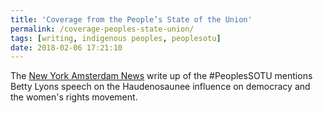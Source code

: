 ```yaml
---
title: 'Coverage from the People’s State of the Union'
permalink: /coverage-peoples-state-union/
tags: [writing, indigenous peoples, peoplesotu]
date: 2018-02-06 17:21:10
---
```


The [New York Amsterdam News](http://amsterdamnews.com/news/2018/feb/01/peoples-state-union-dumps-trump/) write up of the #PeoplesSOTU mentions Betty Lyons speech on the Haudenosaunee influence on democracy and the women's rights movement.
